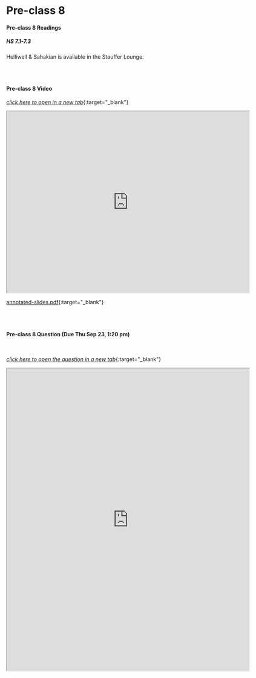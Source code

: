 # Pre-class 8

#### Pre-class 8 Readings

##### HS 7.1-7.3

Helliwell & Sahakian is available in the Stauffer Lounge.  

<br>
<br>

#### Pre-class 8 Video

[*click here to open in a new tab*](https://drive.google.com/file/d/1nrLJmg2sywwUceJzNPAAPjWkngKHfubM/view?usp=sharing){:target="_blank"}

<iframe src="https://drive.google.com/file/d/1nrLJmg2sywwUceJzNPAAPjWkngKHfubM/preview" width="640" height="480" frameborder="20" marginheight="0" marginwidth="0">Loading…
</iframe>

[annotated-slides.pdf](https://drive.google.com/file/d/1gS1XfJ3lgLDmyu-UThCJRJ9bq-d5w2QJ/view?usp=sharing){:target="_blank"}

<br>
<br>

#### Pre-class 8 Question (Due Thu Sep 23, 1:20 pm)

<br>

[*click here to open the question in a new tab*](https://forms.gle/wGZr6hF9h1duwGmh7){:target="_blank"}

<iframe src="https://docs.google.com/forms/d/e/1FAIpQLSeNDTiR2Gj2kdVfNKs82qvncrY7nJjWcJ-Ba-x6zWdG3JrcGA/viewform?embedded=true" width="640" height="800" frameborder="20" marginheight="0" marginwidth="0">Loading…
</iframe>

